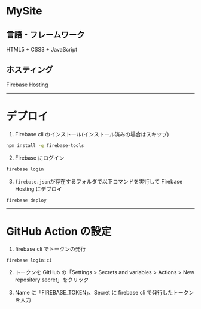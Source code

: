# MySite

## 言語・フレームワーク

HTML5 + CSS3 + JavaScript

## ホスティング

Firebase Hosting

---

# デプロイ

1. Firebase cli のインストール(インストール済みの場合はスキップ)

```bash
npm install -g firebase-tools
```

2. Firebase にログイン

```bash
firebase login
```

3. `firebase.json`が存在するフォルダで以下コマンドを実行して Firebase Hosting にデプロイ

```
firebase deploy
```

---

# GitHub Action の設定

1. firebase cli でトークンの発行

```
firebase login:ci
```

2. トークンを GitHub の「Settings > Secrets and variables > Actions > New repository secret」をクリック

3. Name に「FIREBASE_TOKEN」、Secret に firebase cli で発行したトークンを入力
